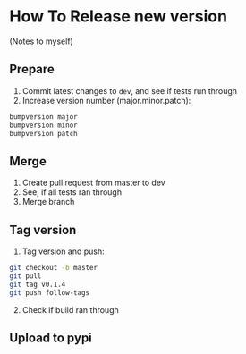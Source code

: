 # How To Release new version

(Notes to myself)

## Prepare

1. Commit latest changes to `dev`, and see if tests run through
2. Increase version number (major.minor.patch):

```sh
bumpversion major
bumpversion minor
bumpversion patch
```

## Merge

1. Create pull request from master to dev
2. See, if all tests ran through
3. Merge branch

## Tag version

1. Tag version and push:

```sh
git checkout -b master
git pull
git tag v0.1.4
git push follow-tags
```

2. Check if build ran through

## Upload to pypi
